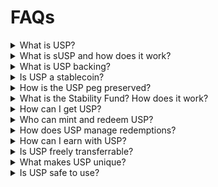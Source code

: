 # FAQs

<details>

<summary>What is USP?</summary>

USP is a credit-backed synthetic dollar, built on infrastructure tailor-made for financial institutions. USP uses the [ERC-20](https://ethereum.org/en/developers/docs/standards/tokens/erc-20/) token standard.&#x20;

Unlike traditional stablecoins that rely on fiat reserves or crypto collateral, USP is natively tied to real-world credit exposure. It serves as a foundational asset in Pareto’s on-chain credit ecosystem by enabling users to access, trade, and earn yield from private credit markets.

By combining DeFi composability with TradFi-grade credit underwriting, USP offers a decentralized and scalable alternative to the incumbent offering. One that’s programmable, capital-efficient, and aligned with institutional risk models.

</details>

<details>

<summary>What is sUSP and how does it work?</summary>

sUSP is the staked version of USP, designed to distribute the yield generated by Credit Vaults to stakers. When users stake USP, they receive sUSP, an [ERC-4626](https://ethereum.org/en/developers/docs/standards/tokens/erc-4626/) token that tracks the share of the Credit Vaults exposition.&#x20;

* Staking: USP holders can deposit into the sUSP contract in a permissionless way and receive sUSP in return.
* Yield Accrual: As revenue is generated from the underlying credit activity (e.g., interest from institutional loans), it is periodically distributed to sUSP holders. This causes the exchange rate between sUSP and USP to increase, representing the accrued yield.
* Unstaking: Users can redeem sUSP back into USP at any time, subject to protocol-defined conditions or cooldowns. The amount of USP received reflects the current exchange rate, including any earned yield.

</details>

<details>

<summary>What is USP backing?</summary>

USP is backed 1:1 by Credit Vaults (and USDS).

These funds are deposited into Credit Vaults and borrowed by vetted institutional borrowers to generate yield for stakers. Pareto’s Credit Vaults offers built-in risk controls such as:

* Professional curators overseeing loan terms and counterparty risk
* Institutional KYC and legal structuring
* Transparent reporting and enforcement mechanisms

Additionally, USP token holders are backed by USP stakers (Junior tranche) and a Stability Fund to absorb any loss.&#x20;

</details>

<details>

<summary>Is USP a stablecoin?</summary>

No, USP is not a stablecoin in the traditional sense. While it is soft-pegged to 1, it is better described as a credit-backed synthetic dollar. Unlike fiat-backed stablecoins (USDC, USDT), USP is backed by real-world credit positions, i.e. loans issued to vetted institutional borrowers through Pareto’s Credit Vaults.

</details>

<details>

<summary>How is the USP peg preserved?</summary>

Verified users maintain the peg through arbitrage and a controlled mint/redeem mechanism.

* If USP falls below 1, users can buy it on the market and redeem it for 1 worth of stablecoins, driving USP price back up
* If USP rises above 1, they can mint new USP by depositing stablecoins, increasing supply, and pushing the price down

Non-verified users can trade USP freely on decentralized exchanges but cannot access mint/redeem functions.

In case of borrower default, a Stability Fund covers losses first. If needed, sUSP holders absorb remaining losses by receiving less USP per staked token. The protocol can also burn excess USP to support peg stability.

{% hint style="info" %}
Note: While staking offers yield, sUSP holders bear "junior risk", meaning they may absorb losses if borrowers default and the Stability Fund is insufficient. This tradeoff allows the system to prioritize peg stability for USP while rewarding active participants.
{% endhint %}

</details>

<details>

<summary>What is the Stability Fund? How does it work?</summary>

The Stability Fund is a reserve held by the protocol to absorb losses in the event of a borrower default. It acts as the first line of defense to protect the USP peg before any losses are passed on to sUSP holders. By covering shortfalls proactively, the fund helps maintain confidence in USP and reduces the likelihood of conversion slashing for stakers.

The Stability Fund will be gradually funded by a 5% fee on generated interest, allowing it to grow over time.

</details>

<details>

<summary>How can I get USP?</summary>

There are two ways to get USP:

1. Mint via the [Pareto app](https://app.pareto.credit/): Verified users can mint USP directly by depositing stablecoins into the protocol’s smart contract.&#x20;
2. Buy on the open market: Anyone can purchase USP from decentralized exchanges such as [Uniswap](https://app.uniswap.org/) or [Curve](https://curve.fi/dex/ethereum/swap/?from=0xdac17f958d2ee523a2206206994597c13d831ec7\&to=0xeeeeeeeeeeeeeeeeeeeeeeeeeeeeeeeeeeeeeeee), just like any other token.

</details>

<details>

<summary>Who can mint and redeem USP?</summary>

Only verified users can mint or redeem USP directly via the [Pareto App](https://app.pareto.credit/). They can either issue new USP (minting) or convert USP back into stablecoins (redeeming), at a 1:1 ratio.

This permissioned model ensures regulatory compliance and controlled issuance tied directly to on-chain credit origination. It also helps maintain the integrity of the 1 peg by limiting mint/redeem access to trusted entities operating within Pareto’s credit infrastructure.

Non-verified users cannot mint or redeem USP but can still access USP through secondary markets.

</details>

<details>

<summary>How does USP manage redemptions?</summary>

Redemptions happen instantly via secondary markets or by burning the token on Pareto.

For sUSP, there’s a 7-day cooldown period, then a 1 to 30-day wait depending on CVs maturity since redemptions align with Credit Vault cycle lengths.

</details>

<details>

<summary>How can I earn with USP?</summary>

Users can earn yield by staking USP into the SUSP vault, Pareto’s yield-bearing layer for credit-backed dollars. Here’s how it works:

* Users stake USP into the protocol to receive sUSP
* As the protocol earns revenue from institutional lending activity, yield is distributed to sUSP holders.
* The value of sUSP increases over time relative to USP, reflecting your accrued earnings.
* Users can unstake anytime, converting sUSP back to USP at the prevailing exchange rate (subject to protocol conditions or cooldowns).

</details>

<details>

<summary>Is USP freely transferrable?</summary>

Yes. USP is fully transferable and freely tradable by anyone on supported decentralized exchanges. You can buy, sell, and use USP in DeFi protocols just like any other ERC-20 token.

However, USP minting, redeeming, and staking require users' verification.

</details>

<details>

<summary>What makes USP unique?</summary>

* Yield from trusted, institutional partners

- Backed by real-world credit

* Built to deliver consistent, market-driven returns

- Institutional-grade design, with open market access

* High composability, that unlocks seamless DeFi integrations

</details>

<details>

<summary>Is USP safe to use?</summary>

USP inherits risk from the underlying credit strategies, but the system is designed with institutional risk controls, curated loan origination, and transparent reporting. While not risk-free, it aims to offer a more capital-efficient and transparent alternative to traditional dollar-pegged assets.

The USP system uses a two-tier risk structure:

* Senior position -> USP holders\
  These users are protected and can redeem USP at 1 unless extreme losses occur. They are last in line to absorb risk.
* Junior position -> sUSP holders\
  Users who stake USP into sUSP earn protocol yield but take on first-loss risk. If a borrower defaults and the Stability Fund is depleted, sUSP value may be reduced to protect USP.

This design mirrors traditional credit tranching by offering a boosted yield to junior participants in exchange for greater risk.

</details>
